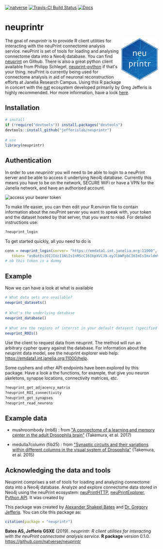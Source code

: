 <!-- README.md is generated from README.Rmd. Please edit that file -->
[![natverse](https://img.shields.io/badge/natverse-Part%20of%20the%20natverse-a241b6)](https://natverse.github.io) [![Travis-CI Build Status](https://api.travis-ci.org/jefferislab/neuprintr.svg?branch=master)](https://travis-ci.org/jefferislab/neuprintr) [![Docs](https://img.shields.io/badge/docs-100%25-brightgreen.svg)](http://jefferislab.github.io/neuprintr/reference/)

neuprintr
=========

<img src="man/figures/logo.svg" align="right" height="139" />

The goal of *neuprintr* is to provide R client utilities for interacting with the neuPrint connectome analysis service. neuPrint is set of tools for loading and analysing connectome data into a Neo4j database. You can find [neuprint](https://github.com/connectome-neuprint/neuPrint) on Github. There is also a great python client available from Philipp Schlegel, [neuprint-python](https://github.com/schlegelp/neuprint-python) if that's your thing. neuPrint is currently being used for connectome analysis in aid of neuronal reconstruction efforts at Janelia Research Campus. Using this R package in concert with the [nat](https://github.com/jefferis/nat) ecosystem developed primarily by Greg Jefferis is highly recommended. Hor more information, have a look [here](https://neuprint.janelia.org/help).

Installation
------------

``` r
# install
if (!require("devtools")) install.packages("devtools")
devtools::install_github("jefferislab/neuprintr")

# use 
library(neuprintr)
```

Authentication
--------------

In order to use *neuprintr* you will need to be able to login to a neuPrint server and be able to access it underlying Neo4j database. Currently this means you have to be on the network, SECURE WiFi or have a VPN for the Janelia network, and have an authorised account.

![access your bearer token](https://raw.githubusercontent.com/jefferislab/neuprintr/master/inst/images/bearertoken.png)

To make life easier, you can then edit your R.environ file to contain information about the neuPrint server you want to speak with, your token and the dataset hosted by that server, that you want to read. For detailed instructions use:

``` r
?neuprint_login
```

To get started quickly, all you need to do is

``` r
conn = neuprint_login(server= "https://emdata1.int.janelia.org:11000",
   token= "asBatEsiOIJIUzI1NiIsInR5cCI6IkpXVCJ9.eyJlbWFpbCI6ImIsImxldmVsIjoicmVhZHdyaXRlIiwiaW1hZ2UtdXJsIjoiaHR0cHM7Ly9saDQuZ29vZ2xldXNlcmNvbnRlbnQuY29tLy1QeFVrTFZtbHdmcy9BQUFBQUFBQUFBDD9BQUFBQUFBQUFBQS9BQ0hpM3JleFZMeEI4Nl9FT1asb0dyMnV0QjJBcFJSZlI6MTczMjc1MjU2HH0.jhh1nMDBPl5A1HYKcszXM518NZeAhZG9jKy3hzVOWEU")
# nb this token is a dummy
```

Example
-------

Now we can have a look at what is available

``` r
# What data sets are available?
neuprint_datasets()

# What's the underlying database
neuprint_database()

# What are the regions of interrst in your default datasest (specified in R.environ, see ?neuprint_login)
neuprint_ROIs()
```

Use the client to request data from neuprint. The method will run an arbitrary cypher query against the database. For information about the neuprint data model, see the neuprint explorer web help: <https://emdata1.int.janelia.org:11000/help>.

Some cyphers and other API endpoints have been explored by this package. Have a look a the functions, for example, that give you neuron skeletons, synapse locations, connectivity matrices, etc.

``` r
?neuprint_get_adjacency_matrix
?neuprint_ROI_connectivity
?neuprint_get_synapses
?neuprint_read_neurons
```

Example data
------------

-   mushroombody (mb6) : from ["A connectome of a learning and memory center in the adult Drosophila brain"](https://elifesciences.org/articles/26975) (Takemura, et al. 2017)

-   medulla7column (fib25) : from ["Synaptic circuits and their variations within different columns in the visual system of Drosophila"](https://www.pnas.org/content/112/44/13711) (Takemura, et al. 2015)

Acknowledging the data and tools
--------------------------------

Neuprint comprises a set of tools for loading and analyzing connectome data into a Neo4j database. Analyze and explore connectome data stored in Neo4j using the neuPrint ecosystem: [neuPrintHTTP](https://github.com/connectome-neuprint/neuPrintHTTP), [neuPrintExplorer](https://github.com/connectome-neuprint/neuPrintExplorer), [Python API](https://github.com/connectome-neuprint/neuprint-python). It was created by

This package was created by [Alexander Shakeel Bates](https://scholar.google.com/citations?user=BOVTiXIAAAAJ&hl=en) and [Dr. Gregory Jefferis](https://en.wikipedia.org/wiki/Gregory_Jefferis). You can cite this package as:

``` r
citation(package = "neuprintr")
```

**Bates AS, Jefferis GSXE** (2019). *neuprintr: R client utilities for interacting with the neuPrint connectome analysis service.* **R package** version 0.1.0. <https://github.com/natverse/neuprintr>
